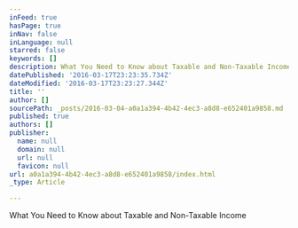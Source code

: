 ```yaml
---
inFeed: true
hasPage: true
inNav: false
inLanguage: null
starred: false
keywords: []
description: What You Need to Know about Taxable and Non-Taxable Income
datePublished: '2016-03-17T23:23:35.734Z'
dateModified: '2016-03-17T23:23:27.344Z'
title: ''
author: []
sourcePath: _posts/2016-03-04-a0a1a394-4b42-4ec3-a8d8-e652401a9858.md
published: true
authors: []
publisher:
  name: null
  domain: null
  url: null
  favicon: null
url: a0a1a394-4b42-4ec3-a8d8-e652401a9858/index.html
_type: Article

---
```

What You Need to Know about Taxable and Non-Taxable Income